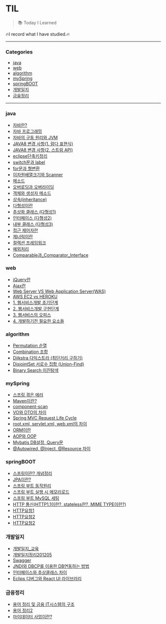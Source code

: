# TIL

>:books: Today I Learned

:fire:I record what I have studied.:fire:

***

### Categories

* [java](#java)
* [web](#web)
* [algorithm](#algorithm)
* [mySpring](#mySpring)
* [springBOOT](#springBOOT)
* [개발일지](#개발일지)
* [금융정리](#금융정리)

***

### java

- [자바란?](./java/자바란.md)
- [자바 프로그래밍](./java/자바_프로그래밍.md)
- [자바의 구동 원리와 JVM](./java/자바의_구동_원리와_JVM.md)
- [JAVA8 변경 사항(1. 람다 표현식)](./java/JAVA8_변경_사항(람다_표현식).md)
- [JAVA8 변경 사항(2. 스트림 API)](./java/JAVA8_변경_사항(스트림_API).md)
- [eclipse단축키정리](./java/eclipse단축키정리.md)
- [switch문과 label](./java/switch문과_label.md)
- [for문과 형변환](./java/for문과_형변환.md)
- [이차원배열크기와 Scanner](./java/이차원배열크기와_Scanner.md)
- [메소드](./java/메소드.md)
- [오버로딩과 오버라이딩](./java/오버로딩과_오버라이딩.md)
- [객체와 생성자 메소드](./java/객체와_생성자_메소드.md)
- [상속(inheritance)](./java/상속(inheritance).md)
- [다형성이란](./java/다형성이란.md)
- [추상화 클래스 (다형성1)](./java/추상클래스_(다형성1).md)
- [인터페이스 (다형성2)](./java/인터페이스_(다형성2).md)
- [내부 클래스 (다형성3)](./java/내부클래스_(다형성3).md)
- [접근 제어자란](./java/접근_제어자.md)
- [제너릭이란](./java/제너릭.md)
- [컬렉션 프레임워크](./java/컬렉션_프레임워크.md)
- [예외처리](./java/예외처리.md)
- [Comparable과_Comparator_Interface](./java/Comparable과_Comparator_Interface.md)

### web

* [jQuery란](./web/jQuery란.md)
* [Ajax란](./web/Ajax란.md)
* [Web Server VS Web Application Server(WAS)](./web/WAS_Webserver.md)
* [AWS EC2 vs HEROKU](./web/AWS_EC2_vs_HEROKU.md)
* [1. 웹서비스개발 초기단계](./web/웹서비스개발_초기단계.md)
* [2. 웹서비스개발 구현단계](./web/웹서비스개발_구현단계.md)
* [3. 웹서비스의 오피스](./web/웹서비스의_오피스.md)
* [4. 개발하기전 필요한 요소들](./web/개발하기_전_필요한_요소들.md)



### algorithm

* [Permutation 순열](./algorithm/permutation.md)
* [Combination 조합](./algorithm/combination.md)
* [Dijkstra 다익스트라 (최단거리 구하기)](./algorithm/dijkstra.md)
* [DisjointSet 서로수 집합 (Union-Find)](./algorithm/DisjointSet.md)
* [Binary Search 이진탐색](./algorithm/BinarySearch.md)

### mySpring

* [스프링 겪은 에러](./myspring/스프링겪은에러.md)
* [Maven이란?](./myspring/Maven이란.md)
* [component-scan](./myspring/component-scan.md)
* [VO와 DTO의 차이](./myspring/VO와_DTO의_차이.md)
* [Spring MVC Request Life Cycle](./myspring/springMVC_request_Life_Cycle.md)
* [root.xml, servlet.xml, web.xml의 차이](./myspring/root,servlet,web_xml의_차이.md)
* [ORM이란](./myspring/ORM.md)
* [AOP와 OOP](./myspring/AOP와_OOP.md)
* [Mybatis DB설정, Query문](./myspring/Mybatis_DB설정,_Query문.md)
* [@Autowired, @Inject, @Resource 차이](./myspring/Autowired와_Inject와_Resource.md)

### springBOOT

* [스프링이란? 개념정리](./springboot/스프링이란.md)
* [JPA이란?](./springboot/JPA란.md)
* [스프링 부트 동작원리](./springboot/스프링부트동작원리.md)
* [스프링 부트 실행 시 메모리로드](./springboot/스프링실행시_메모리로드.md)
* [스프링 부트 MySQL 세팅](./springboot/스프링부트_MySQL세팅.md)
* [HTTP 통신(HTTP1.1이란?, stateless란?, MIME TYPE이란?)](./springboot/HTTP1.1이란.md)
* [HTTP요청1](./springboot/HTTP요청1.md)
* [HTTP요청2](./springboot/HTTP요청2.md)
* [HTTP요청2](./springboot/Lombok.md)

### 개발일지

* [개발일지_교육](./개발일지/개발일지_교육.md)
* [개발일지정리201205](./개발일지/개발일지정리201205.md)
* [Swagger](./개발일지/Swagger.md)
* [JNDI와 DBCP를 이용한 DB연동하는 방법](./개발일지/JNDI_DBCP.md)
* [인터페이스와 추상클래스 차이](./개발일지/인터페이스와_추상클래스.md)
* [Eclips 디버그와 React UI 라이브러리](./개발일지/이클립스디버그와_UI라이브러리.md)

### 금융정리

* [용어 정리 및 금융 IT시스템의 구조](./금융정리/금융_IT시스템.md)
* [용어 정리2](./금융정리/용어_정리2.md)
* [마이데이터 사업이란?](./금융정리/마이데이터_사업이란.md)


